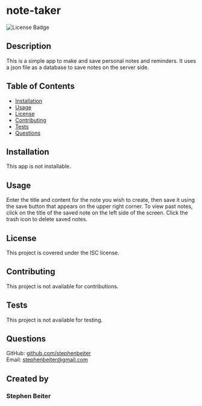 # note-taker
![License Badge](https://img.shields.io/badge/license-ISC-green)
## Description
This is a simple app to make and save personal notes and reminders.  It uses a json file as a database to save notes on the server side.
## Table of Contents
* [Installation](#Installation)
* [Usage](#Usage)
* [License](#License)
* [Contributing](#Contributing)
* [Tests](#Tests)
* [Questions](#Questions)
## Installation
This app is not installable.
## Usage
Enter the title and content for the note you wish to create, then save it using the save button that appears on the upper right corner.  To view past notes, click on the title of the saved note on the left side of the screen.  Click the trash icon to delete saved notes.
## License
This project is covered under the ISC license.
## Contributing
This project is not available for contributions.
## Tests
This project is not available for testing.
## Questions
GitHub: [github.com/stephenbeiter](http://github.com/stephenbeiter)  
Email: [stephenbeiter@gmail.com](mailto:stephenbeiter@gmail.com)
## Created by
### Stephen Beiter
